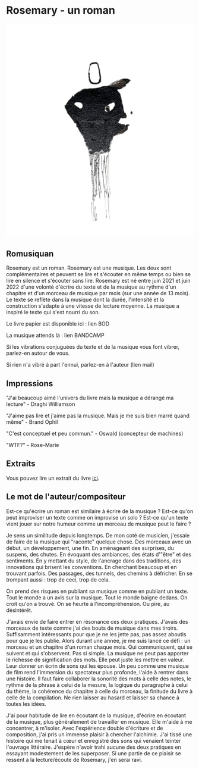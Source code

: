 # Rosemary - un roman

![couverture](image/couverture.jpg)

## Romusiquan

Rosemary est un roman. Rosemary est une musique. Les deux sont complémentaires
et peuvent se lire et s'écouter en même temps ou bien se lire en silence et
s'écouter sans lire. Rosemary est né entre juin 2021 et juin 2022 d'une volonté
d'écrire du texte et de la musique au rythme d'un chapitre et d'un morceau de
musique par mois (sur une année de 13 mois). Le texte se reflète dans la musique
dont la durée, l'intensité et la construction s'adapte à une vitesse de lecture
moyenne. La musique a inspiré le texte qui s'est nourri du son.

Le livre papier est disponible ici : lien BOD

La musique attends là : lien BANDCAMP

Si les vibrations conjuguées du texte et de la musique vous font vibrer,
parlez-en autour de vous.

Si rien n'a vibré à part l'ennui, parlez-en à l'auteur (lien mail)

## Impressions

"J'ai beaucoup aimé l'univers du livre mais la musique a dérangé ma lecture" -
Draghi Williamson

"J'aime pas lire et j'aime pas la musique. Mais je me suis bien marré quand
même" - Brand Ophil

"C'est conceptuel et peu commun." - Oswald (concepteur de machines)

"WTF?" - Rose-Marie

## Extraits

Vous pouvez lire un extrait du livre [ici](gabarit-abrupt.html).

## Le mot de l'auteur/compositeur

Est-ce qu'écrire un roman est similaire à écrire de la musique ? Est-ce qu'on
peut improviser un texte comme on improvise un solo ? Est-ce qu'un texte vient
jouer sur notre humeur comme un morceau de musique peut le faire ?

Je sens un similitude depuis longtemps. De mon coté de musicien, j'essaie de
faire de la musique qui "raconte" quelque chose. Des morceaux avec un début, un
développement, une fin. En aménageant des surprises, du suspens, des chutes. En
évoquant des ambiances, des états d'"être" et des sentiments. En y mettant du
style, de l'ancrage dans des traditions, des innovations qui brisent les
conventions. En cherchant beaucoup et en trouvant parfois. Des passages, des
tunnels, des chemins à défricher. En se trompant aussi : trop de ceci, trop de
cela.

On prend des risques en publiant sa musique comme en publiant un texte. Tout le
monde a un avis sur la musique. Tout le monde baigne dedans. On croit qu'on a
trouvé. On se heurte à l'incompréhension. Ou pire, au désintérêt.

J'avais envie de faire entrer en résonance ces deux pratiques. J'avais des
morceaux de texte comme j'ai des bouts de musique dans mes tiroirs. Suffisamment
intéressants pour que je ne les jette pas, pas assez aboutis pour que je les
publie. Alors durant une année, je me suis lancé ce défi : un morceau et un
chapitre d'un roman chaque mois. Qui communiquent, qui se suivent et qui
s'observent. Pas si simple. La musique ne peut pas apporter le richesse de
signification des mots. Elle peut juste les mettre en valeur. Leur donner un
écrin de sons qui les épouse. Un peu comme une musique de film rend l'immersion
du spectateur plus profonde, l'aide à rentrer dans une histoire. Il faut faire
collaborer la sonorité des mots à celle des notes, le rythme de la phrase à
celui de la mesure, la logique du paragraphe à celui du thème, la cohérence du
chapitre à celle du morceau, la finitude du livre à celle de la compilation. Ne
rien laisser au hasard et laisser sa chance à toutes les idées.

J'ai pour habitude de lire en écoutant de la musique, d'écrire en écoutant de la
musique, plus généralement de travailler en musique. Elle m'aide à me
concentrer, à m'isoler. Avec l'expérience double d'écriture et de composition,
j'ai pris un immense plaisir à chercher l'alchimie. J'ai tissé une histoire qui
me tenait à cœur et enregistré des sons qui venaient teinter l'ouvrage
littéraire. J'espère n'avoir trahi aucune des deux pratiques en essayant
modestement de les superposer. Si une partie de ce plaisir se ressent à la
lecture/écoute de Rosemary, j'en serai ravi.

